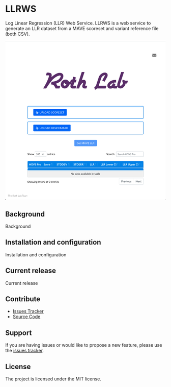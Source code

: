 # LLRWS

Log Linear Regression (LLR) Web Service. LLRWS is a web service to generate an LLR dataset from a MAVE scoreset and variant reference file (both CSV).

<p align="center">
    <img src="documentation/landing-page.png">
</p>

## Background

Background

## Installation and configuration

Installation and configuration

## Current release

Current release

## Contribute

- [Issues Tracker](https://github.com/irahorecka/llrws/issues)
- [Source Code](https://github.com/irahorecka/llrws/tree/master/llrws)

## Support

If you are having issues or would like to propose a new feature, please use the [issues tracker](https://github.com/irahorecka/llrws/issues).

## License

The project is licensed under the MIT license.
